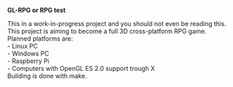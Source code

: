 **GL-RPG or RPG test**

This in a work-in-progress project and you should not even be reading this.  
This project is aiming to become a full 3D cross-platform RPG game.  
Planned platforms are:  
    - Linux PC  
    - Windows PC  
    - Raspberry Pi  
    - Computers with OpenGL ES 2.0 support trough X  
Building is done with make.  
